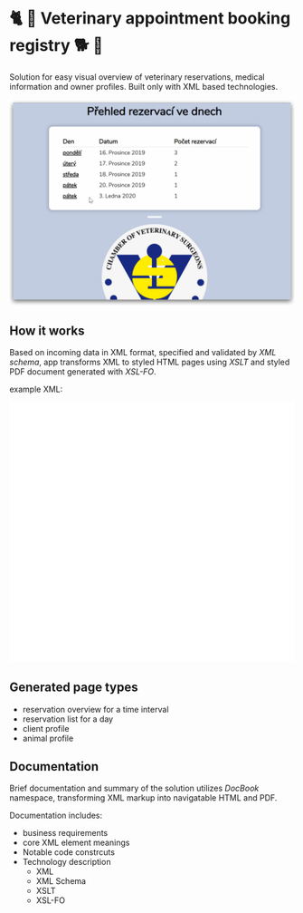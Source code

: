# 🐈 🐶 Veterinary appointment booking registry 🐕 🐢

Solution for easy visual overview of veterinary reservations, medical information and owner profiles. Built only with XML based technologies.

![Demo](demo/demo.gif)

## How it works

Based on incoming data in XML format, specified and validated by *XML schema*, app transforms XML to styled HTML pages using *XSLT* and styled PDF document generated with *XSL-FO*.

example XML:

![Demo](demo/demo.svg)

## Generated page types
* reservation overview for a time interval 
* reservation list for a day
* client profile
* animal profile

## Documentation 

Brief documentation and summary of the solution utilizes *DocBook* namespace, transforming XML markup into navigatable HTML and PDF.

Documentation includes:

* business requirements 
* core XML element meanings
* Notable code constrcuts
* Technology description
  * XML
  * XML Schema
  * XSLT
  * XSL-FO
